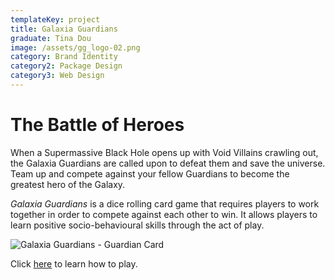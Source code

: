 ```yaml
---
templateKey: project
title: Galaxia Guardians
graduate: Tina Dou
image: /assets/gg_logo-02.png
category: Brand Identity
category2: Package Design
category3: Web Design
---
```

# The Battle of Heroes

When a Supermassive Black Hole opens up with Void Villains crawling out, the Galaxia Guardians are called upon to defeat them and save the universe. Team up and compete against your fellow Guardians to become the greatest hero of the Galaxy.

_Galaxia Guardians_ is a dice rolling card game that requires players to work together in order to compete against each other to win. It allows players to learn positive socio-behavioural skills through the act of play.

![Galaxia Guardians - Guardian Card](/assets/guardiancard.png)

Click [here](www.tinadou.com/g-g) to learn how to play.
